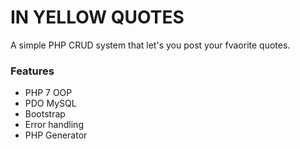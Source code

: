 # IN YELLOW QUOTES
A simple PHP CRUD system that let's you post your fvaorite quotes.

### Features
* PHP 7 OOP
* PDO MySQL
* Bootstrap
* Error handling 
* PHP Generator